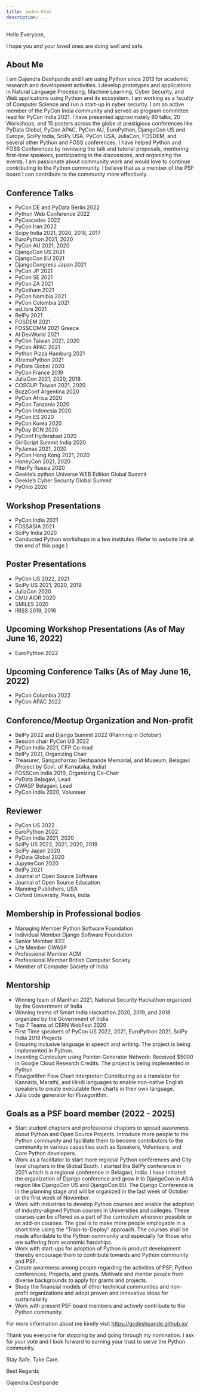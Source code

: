 ```yaml
---
title: index.html
description: ...
---
```


Hello Everyone,


I hope you and your loved ones are doing well and safe.


## About Me


I am Gajendra Deshpande and I am using Python since 2013 for academic research and development activities. I develop prototypes and applications in Natural Language Processing, Machine Learning, Cyber Security, and Web applications using Python and its ecosystem. I am working as a faculty of Computer Science and run a start\-up in cyber security. I am an active member of the PyCon India community and served as program committee lead for PyCon India 2021\. I have presented approximately 80 talks, 20 Workshops, and 15 posters across the globe at prestigious conferences like PyData Global, PyCon APAC, PyCon AU, EuroPython, DjangoCon US and Europe, SciPy India, SciPy USA, PyCon USA, JuliaCon, FOSDEM, and several other Python and FOSS conferences. I have helped Python and FOSS Conferences by reviewing the talk and tutorial proposals, mentoring first\-time speakers, participating in the discussions, and organizing the events. I am passionate about community work and would love to continue contributing to the Python community. I believe that as a member of the PSF board I can contribute to the community more effectively.


## Conference Talks


* PyCon DE and PyData Berlin 2022
* Python Web Conference 2022
* PyCascades 2022
* PyCon Iran 2022
* Scipy India 2021, 2020, 2018, 2017
* EuroPython 2021, 2020
* PyCon AU 2021, 2020
* DjangoCon US 2021
* DjangoCon EU 2021
* DjangoCongress Japan 2021
* PyCon JP 2021
* PyCon SE 2021
* PyCon ZA 2021
* PyGotham 2021
* PyCon Namibia 2021
* PyCon Colombia 2021
* esLibre 2021
* BelPy 2021
* FOSDEM 2021
* FOSSCOMM 2021 Greece
* AI DevWorld 2021
* PyCon Taiwan 2021, 2020
* PyCon APAC 2021
* Python Pizza Hamburg 2021
* XtremePython 2021
* PyData Global 2020
* PyCon France 2019
* JuliaCon 2021, 2020, 2018
* COSCUP Taiwan 2021, 2020
* BuzzConf Argentina 2020
* PyCon Africa 2020
* PyCon Tanzania 2020
* PyCon Indonesia 2020
* PyCon ES 2020
* PyCon Korea 2020
* PyDay BCN 2020
* PyConf Hyderabad 2020
* GirlScript Summit India 2020
* PyJamas 2021, 2020
* PyCon Hong Kong 2021, 2020
* HoneyCon 2021, 2020
* PiterPy Russia 2020
* Geekle’s python Universe WEB Edition Global Summit
* Geekle’s Cyber Security Global Summit
* PyOhio 2020


## Workshop Presentations


* PyCon India 2021
* FOSSASIA 2021
* SciPy India 2020
* Conducted Python workshops in a few institutes (Refer to website link at the end of this page )


## Poster Presentations


* PyCon US 2022, 2021
* SciPy US 2021, 2020, 2019
* JuliaCon 2020
* CMU AIDR 2020
* SMILES 2020
* IRISS 2019, 2016


## Upcoming Workshop Presentations (As of May June 16, 2022\)


* EuroPython 2022


## Upcoming Conference Talks (As of May June 16, 2022\)


* PyCon Columbia 2022
* PyCon APAC 2022


## Conference/Meetup Organization and Non\-profit


* BelPy 2022 and Django Summit 2022 (Planning in October)
* Session chair PyCon US 2022
* PyCon India 2021, CFP Co\-lead
* BelPy 2021, Organizing Chair
* Treasurer, Gangadharrao Deshpande Memorial, and Museum, Belagavi (Project by Govt. of Karnataka, India)
* FOSSCon India 2019, Organizing Co\-Chair
* PyData Belagavi, Lead
* OWASP Belagavi, Lead
* PyCon India 2020, Volunteer


## Reviewer


* PyCon US 2022
* EuroPython 2022
* PyCon India 2021, 2020
* SciPy US 2022, 2021, 2020, 2019
* SciPy Japan 2020
* PyData Global 2020
* JupyterCon 2020
* BelPy 2021
* Journal of Open Source Software
* Journal of Open Source Education
* Manning Publishers, USA
* Oxford University, Press, India


## Membership in Professional bodies


* Managing Member Python Software Foundation
* Individual Member Django Software Foundation
* Senior Member IEEE
* Life Member OWASP
* Professional Member ACM
* Professional Member British Computer Society
* Member of Computer Society of India


## Mentorship


* Winning team of Manthan 2021, National Security Hackathon organized by the Government of India
* Winning teams of Smart India Hackathon 2020, 2019, and 2018 organized by the Government of India
* Top 7 Teams of CERN WebFest 2020
* First Time speakers of PyCon US 2022, 2021, EuroPython 2021, SciPy India 2018 Projects
* Ensuring inclusive language in speech and writing. The project is being implemented in Python.
* Inventing Curriculum using Pointer\-Generator Network: Received $5000 in Google Cloud Research Credits. The project is being implemented in Python
* Flowgorithm Flow Chart Interpreter: Contributing as a translator for Kannada, Marathi, and Hindi languages to enable non\-native English speakers to create executable flow charts in their own language.
* Julia code generator for Flowgorithm.


## Goals as a PSF board member (2022 \- 2025\)


* Start student chapters and professional chapters to spread awareness about Python and Open Source Projects. Introduce more people to the Python community and facilitate them to become contributors to the community in various capacities such as Speakers, Volunteers, and Core Python developers.
* Work as a facilitator to start more regional Python conferences and City level chapters in the Global South. I started the BelPy conference in 2021 which is a regional conference in Belagavi, India. I have Initiated the organization of Django conference and grow it to DjangoCon in ASIA region like DjangoCon US and DjangoCon EU. The Django Conference is in the planning stage and will be organized in the last week of October or the first week of November.
* Work with industries to develop Python courses and enable the adoption of industry\-aligned Python courses in Universities and colleges. These courses can be offered as a part of the curriculum wherever possible or as add\-on courses. The goal is to make more people employable in a short time using the “Train\-to\-Deploy” approach. The courses shall be made affordable to the Python community and especially for those who are suffering from economic hardships.
* Work with start\-ups for adoption of Python in product development thereby encourage them to contribute towards and Python community and PSF.
* Create awareness among people regarding the activities of PSF, Python conferences, Projects, and grants. Motivate and mentor people from diverse backgrounds to apply for grants and projects.
* Study the financial models of other technical communities and non\-profit organizations and adopt proven and innovative ideas for sustainability.
* Work with present PSF board members and actively contribute to the Python community.


For more information about me kindly visit https://gcdeshpande.github.io/


Thank you everyone for stopping by and going through my nomination. I ask for your vote and I look forward to earning your trust to serve the Python community.


Stay Safe. Take Care. 


Best Regards 


Gajendra Deshpande


